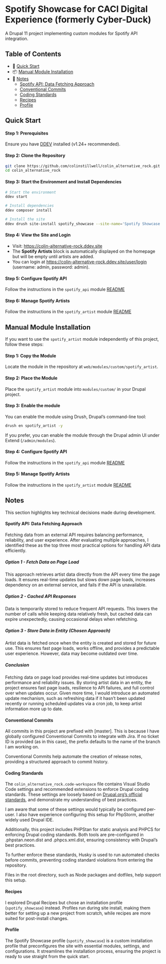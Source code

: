 # Spotify Showcase for CACI Digital Experience (formerly Cyber-Duck)

A Drupal 11 project implementing custom modules for Spotify API integration.

## Table of Contents

- 🚀 [Quick Start](#quick-start)
- 📦 [Manual Module Installation](#manual-module-installation)
- 📝 [Notes](#notes)
  - [Spotify API: Data Fetching Approach](#spotify-api-data-fetching-approach)
  - [Conventional Commits](#conventional-commits)
  - [Coding Standards](#coding-standards)
  - [Recipes](#recipes)
  - [Profile](#profile)

## Quick Start

#### Step 1: Prerequisites

Ensure you have [DDEV](https://ddev.readthedocs.io) installed (v1.24+ recommended).

#### Step 2: Clone the Repository

```bash
git clone https://github.com/colinstillwell/colin_alternative_rock.git
cd colin_alternative_rock
```

#### Step 3: Start the Environment and Install Dependencies

```bash
# Start the environment
ddev start

# Install dependencies
ddev composer install

# Install the site
ddev drush site-install spotify_showcase --site-name='Spotify Showcase' --account-name=admin --account-pass=admin --yes
```

#### Step 4: View the Site and Login

- Visit: https://colin-alternative-rock.ddev.site
- The **Spotify Artists** block is automatically displayed on the homepage but will be empty until artists are added.
- You can login at https://colin-alternative-rock.ddev.site/user/login (username: admin, password: admin).

#### Step 5: Configure Spotify API

Follow the instructions in the `spotify_api` module [README](https://github.com/colinstillwell/colin_alternative_rock/blob/master/web/modules/custom/spotify_api/README.md)

#### Step 6: Manage Spotify Artists

Follow the instructions in the `spotify_artist` module [README](https://github.com/colinstillwell/colin_alternative_rock/blob/master/web/modules/custom/spotify_artist/README.md)

## Manual Module Installation

If you want to use the `spotify_artist` module independently of this project, follow these steps:

#### Step 1: Copy the Module

Locate the module in the repository at `web/modules/custom/spotify_artist`.

#### Step 2: Place the Module

Place the `spotify_artist` module into `modules/custom/` in your Drupal project.

#### Step 3: Enable the module

You can enable the module using Drush, Drupal’s command-line tool:

```bash
drush en spotify_artist -y
```

If you prefer, you can enable the module through the Drupal admin UI under Extend (`/admin/modules`).

#### Step 4: Configure Spotify API

Follow the instructions in the `spotify_api` module [README](https://github.com/colinstillwell/colin_alternative_rock/blob/master/web/modules/custom/spotify_api/README.md)

#### Step 5: Manage Spotify Artists

Follow the instructions in the `spotify_artist` module [README](https://github.com/colinstillwell/colin_alternative_rock/blob/master/web/modules/custom/spotify_artist/README.md)

## Notes

This section highlights key technical decisions made during development.

#### Spotify API: Data Fetching Approach

Fetching data from an external API requires balancing performance, reliability, and user experience. After evaluating multiple approaches, I identified these as the top three most practical options for handling API data efficiently.

##### Option 1 - Fetch Data on Page Load

This approach retrieves artist data directly from the API every time the page loads. It ensures real-time updates but slows down page loads, increases dependency on an external service, and fails if the API is unavailable.

##### Option 2 - Cached API Responses

Data is temporarily stored to reduce frequent API requests. This lowers the number of calls while keeping data relatively fresh, but cached data can expire unexpectedly, causing occasional delays when refetching.

##### Option 3 - Store Data in Entity (Chosen Approach)

Artist data is fetched once when the entity is created and stored for future use. This ensures fast page loads, works offline, and provides a predictable user experience. However, data may become outdated over time.

##### Conclusion

Fetching data on page load provides real-time updates but introduces performance and reliability issues. By storing artist data in an entity, the project ensures fast page loads, resilience to API failures, and full control over when updates occur. Given more time, I would introduce an automated update mechanism, such as refreshing data if it hasn’t been updated recently or running scheduled updates via a cron job, to keep artist information more up to date.

#### Conventional Commits

All commits in this project are prefixed with [master]. This is because I have globally configured Conventional Commits to integrate with Jira. If no ticket ID is provided (as in this case), the prefix defaults to the name of the branch I am working on.

Conventional Commits help automate the creation of release notes, providing a structured approach to commit history.

#### Coding Standards

The `colin_alternative_rock.code-workspace` file contains Visual Studio Code settings and recommended extensions to enforce Drupal coding standards. These settings are loosely based on [Drupal.org’s official standards](https://www.drupal.org/node/2918206), and demonstrate my understanding of best practices.

I am aware that some of these settings would typically be configured per-user. I also have experience configuring this setup for PhpStorm, another widely used Drupal IDE.

Additionally, this project includes PHPStan for static analysis and PHPCS for enforcing Drupal coding standards. Both tools are pre-configured in .phpstan.neon.dist and .phpcs.xml.dist, ensuring consistency with Drupal’s best practices.

To further enforce these standards, Husky is used to run automated checks before commits, preventing coding standard violations from entering the repository.

Files in the root directory, such as Node packages and dotfiles, help support this setup.

#### Recipes

I explored Drupal Recipes but chose an installation profile (`spotify_showcase`) instead. Profiles run during site install, making them better for setting up a new project from scratch, while recipes are more suited for post-install changes.

#### Profile

The Spotify Showcase profile (`spotify_showcase`) is a custom installation profile that preconfigures the site with essential modules, settings, and configurations. It streamlines the installation process, ensuring the project is ready to use straight from the quick start.
